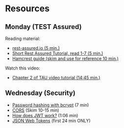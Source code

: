 # Resources

## Monday (TEST Assured)

Reading material:

- [rest-assured.io (5 min.)](http://rest-assured.io/)
- [Short Rest Assured Tutorial, read 1-7 (5 min.)](https://www.baeldung.com/rest-assured-tutorial)
- [Hamcrest guide (skim and use for reference 10 min.)](https://www.baeldung.com/java-junit-hamcrest-guide)

Watch this video:

- [Chapter 2 of TAU video tutorial (14:45 min.)](https://testautomationu.applitools.com/automating-your-api-tests-with-rest-assured/chapter2.html)

## Wednesday (Security)

- [Password hashing with bcrypt](https://www.youtube.com/watch?t=1&v=O6cmuiTBZVs) (7 min)
- [CORS](https://developer.mozilla.org/en-US/docs/Web/HTTP/CORS) (Skim 10-15 min)
- [How does JWT work?](https://www.youtube.com/watch?t=test&v=K6pwjJ5h0Gg) (1:06 min)
- [JSON Web Tokens](https://www.youtube.com/watch?t=1&v=oXxbB5kv9OA) (first 24 min ONLY)
